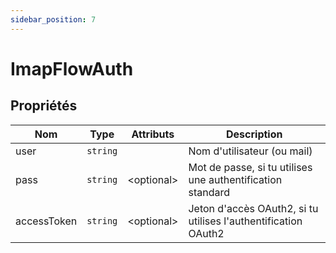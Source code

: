```yaml
---
sidebar_position: 7
---
```


# ImapFlowAuth

## Propriétés

| Nom | Type | Attributs | Description |
| --- | --- | --- | --- |
| user | `string` | | Nom d'utilisateur (ou mail) |
| pass | `string` | &lt;optional&gt; | Mot de passe, si tu utilises une authentification standard |
| accessToken | `string` | &lt;optional&gt; | Jeton d'accès OAuth2, si tu utilises l'authentification OAuth2 |